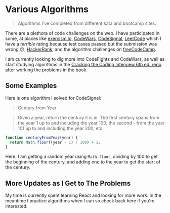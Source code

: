 # Various Algorithms

> Algorithms I've completed from different kata and bootcamp sites.

There are a plethora of code challenges on the web. I have participated in some, at places like [exercism.io](http://exercism.io/twhite96), [CodeWars](https://www.codewars.com/users/twhite96), [CodeSignal](https://app.codesignal.com/profile/twhite96), [LeetCode](https://leetcode.com/twhite96/) which I have a *terrible* rating because test cases passed but the submission was wrong 😕, [HackerRank](https://www.hackerrank.com/tiffanywhitedev?hr_r=1), and the algorithm challenges on [freeCodeCamp](https://www.freecodecamp.org/twhite96).

I am currently looking to dig more into CodeFights and CodeWars, as well as start studying algorithms in the [Cracking the Coding Interview 6th ed. repo](https://github.com/careercup/CtCI-6th-Edition-JavaScript-ES2015/tree/50cfea6b2aa9bddf1ecdd9d420e47133dbfa682b) after working the problems in the book.

## Some Examples

Here is one algorithm I solved for CodeSignal:

> Century from Year

> Given a year, return the century it is in. The first century spans from the year 1 up to and including the year 100, the second - from the year 101 up to and including the year 200, etc.


```javascript
function centuryFromYear(year) {
  return Math.floor((year - 1) / 100) + 1;
}
```
Here, I am getting a random year using `Math.floor`, dividing by 100 to get the beginning of the century, and adding one to the year to get the start of the century.

## More Updates as I Get to The Problems

My time is currently spent learning React and looking for more work. In the meantime I practice algorithms when I can so check back here if you're interested.
